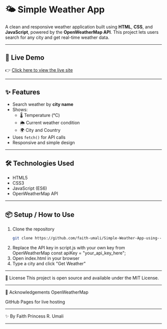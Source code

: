 # 🌤️ Simple Weather App
A clean and responsive weather application built using **HTML**, **CSS**, and **JavaScript**, powered by the **OpenWeatherMap API**. This project lets users search for any city and get real-time weather data.

---

## 🔗 Live Demo
👉 [Click here to view the live site](https://faith-umali.github.io/Simple-Weather-App-using---HTML-CSS-JavaScript-/)

---

## ✨ Features
- Search weather by **city name**
- Shows:
  - 🌡️ Temperature (°C)
  - 🌦️ Current weather condition
  - 🌍 City and Country
- Uses `fetch()` for API calls
- Responsive and simple design

---

## 🛠️ Technologies Used
- HTML5  
- CSS3  
- JavaScript (ES6)  
- OpenWeatherMap API  

---

## 📦 Setup / How to Use
1. Clone the repository  
   ```bash
   git clone https://github.com/faith-umali/Simple-Weather-App-using---HTML-CSS-JavaScript-.git
2. Replace the API key in script.js with your own key from OpenWeatherMap
const apiKey = "your_api_key_here";
3. Open index.html in your browser
4. Type a city and click "Get Weather"

---

📄 License
This project is open source and available under the MIT License.

---

💖 Acknowledgements
OpenWeatherMap

GitHub Pages for live hosting

---

✨ By
Faith Princess R. Umali

---
